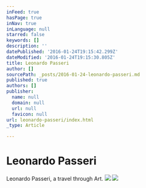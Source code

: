 ```yaml
---
inFeed: true
hasPage: true
inNav: true
inLanguage: null
starred: false
keywords: []
description: ''
datePublished: '2016-01-24T19:15:42.299Z'
dateModified: '2016-01-24T19:15:30.805Z'
title: Leonardo Passeri
author: []
sourcePath: _posts/2016-01-24-leonardo-passeri.md
published: true
authors: []
publisher:
  name: null
  domain: null
  url: null
  favicon: null
url: leonardo-passeri/index.html
_type: Article

---
```

# Leonardo Passeri

Leonardo Passeri, a travel through Art.
![](https://the-grid-user-content.s3-us-west-2.amazonaws.com/6fa6199c-1c3c-4bbf-b229-c660502fb19e.jpg)
![](https://the-grid-user-content.s3-us-west-2.amazonaws.com/f8d88198-974f-479e-ad5f-57beaa07ffb0.jpg)
